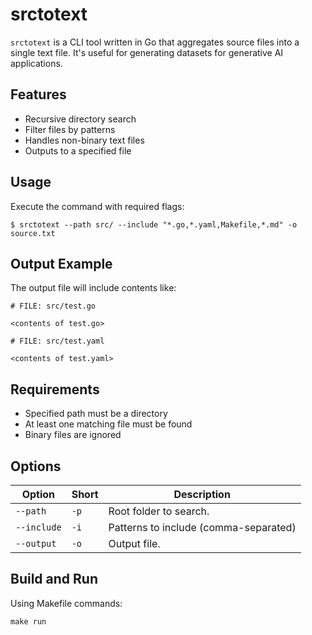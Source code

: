 # srctotext

`srctotext` is a CLI tool written in Go that aggregates
source files into a single text file. It's useful for
generating datasets for generative AI applications.

## Features

- Recursive directory search
- Filter files by patterns
- Handles non-binary text files
- Outputs to a specified file

## Usage

Execute the command with required flags:

```shell
$ srctotext --path src/ --include "*.go,*.yaml,Makefile,*.md" -o source.txt
```

## Output Example

The output file will include contents like:

```
# FILE: src/test.go

<contents of test.go>

# FILE: src/test.yaml

<contents of test.yaml>
```

## Requirements

- Specified path must be a directory
- At least one matching file must be found
- Binary files are ignored

## Options

| Option     | Short | Description                          |
|------------|-------|--------------------------------------|
| `--path`   | `-p`  | Root folder to search.               |
| `--include`| `-i`  | Patterns to include (comma-separated)|
| `--output` | `-o`  | Output file.                         |

## Build and Run

Using Makefile commands:

```
make run
```
